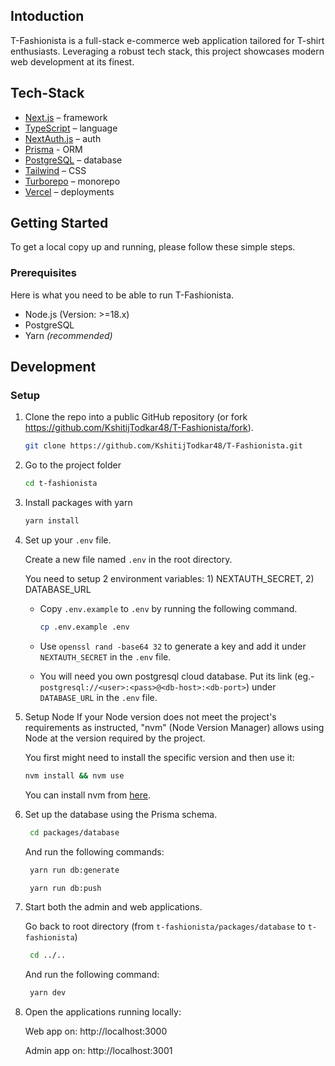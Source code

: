 ## Intoduction

T-Fashionista is a full-stack e-commerce web application tailored for T-shirt enthusiasts. Leveraging a robust tech stack, this project showcases modern web development at its finest.

## Tech-Stack

- [Next.js](https://nextjs.org/) – framework
- [TypeScript](https://www.typescriptlang.org/) – language
- [NextAuth.js](https://next-auth.js.org/) – auth
- [Prisma](https://www.prisma.io/) - ORM
- [PostgreSQL](https://www.postgresql.org/) – database
- [Tailwind](https://tailwindcss.com/) – CSS
- [Turborepo](https://turbo.build/repo) – monorepo
- [Vercel](https://vercel.com/) – deployments

## Getting Started

To get a local copy up and running, please follow these simple steps.

### Prerequisites

Here is what you need to be able to run T-Fashionista.

- Node.js (Version: >=18.x)
- PostgreSQL
- Yarn _(recommended)_

## Development

### Setup

1. Clone the repo into a public GitHub repository (or fork https://github.com/KshitijTodkar48/T-Fashionista/fork).

   ```sh
   git clone https://github.com/KshitijTodkar48/T-Fashionista.git
   ```

   
2. Go to the project folder

   ```sh
   cd t-fashionista
   ```


3. Install packages with yarn

   ```sh
   yarn install
   ```

   
4. Set up your `.env` file.

   Create a new file named `.env` in the root directory.
   
   You need to setup 2 environment variables: 1) NEXTAUTH_SECRET, 2) DATABASE_URL
   
   - Copy `.env.example` to `.env` by running the following command.
     
     ```sh
     cp .env.example .env
     ```
     
   - Use `openssl rand -base64 32` to generate a key and add it under `NEXTAUTH_SECRET` in the `.env` file.
   - You will need you own postgresql cloud database. Put its link (eg.- `postgresql://<user>:<pass>@<db-host>:<db-port>`) under `DATABASE_URL` in the `.env` file.


6. Setup Node
   If your Node version does not meet the project's requirements as instructed, "nvm" (Node Version Manager) allows using Node at the version required by the project.
   
   You first might need to install the specific version and then use it:

   ```sh
   nvm install && nvm use
   ```

   You can install nvm from [here](https://github.com/nvm-sh/nvm).


7. Set up the database using the Prisma schema.

    ```sh
     cd packages/database
    ```
   And run the following commands:
    
    ```sh
     yarn run db:generate
    ```
    
    ```sh
     yarn run db:push
    ```


 8. Start both the admin and web applications.

    Go back to root directory (from `t-fashionista/packages/database` to `t-fashionista`)

    ```sh
     cd ../..
    ```

    And run the following command:

    ```sh
     yarn dev
    ```


 9. Open the applications running locally:

    Web app on: http://localhost:3000
    
    Admin app on: http://localhost:3001


